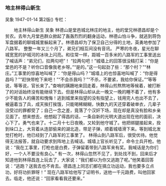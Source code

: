 ### 地主林得山新生
吴象
1947-01-14
第2版()
专栏：

　　地主林得山新生
    吴象
    林德山是堂邑城北林庄的地主，他的堂兄林德昌却是个贫农。去年九月堂邑群众掀起了轰轰烈烈的翻身运动，林德山怕斗争，就逃到蒋伪军盘据着的聊城城里躲起来了。林德昌却为了保卫自己分得的土地，英勇地参加了八路军。
    整整一年又三个月了，弟兄们相互间没有音讯。
    严寒的冬夜，星光在聊城宽宽的护城河的冰块上闪亮。和往常一样，距城一百多米的八路军的工事里送出了喊话声：“弟兄们，拉两句吧”！
    “拉两句吧！”城墙上的回答很没精打采：“你是堂邑的不是？听你口音像我老乡呀。”“是的。”这一句起劲了些：“那个村？”“林庄。”工事里的惊喜地叫喊了：“你是得山吗？”城墙上的也惊喜地叫喊了：“你是得昌吗？”“赶快带枪下来吧！”“不会杀我吗？”“不杀，不要紧，我给你保证。”“等等说，等等说，官长来了。”查哨的蹒跚地来回走着，林得山煎熬熬地等候着，被打断了的对话始终没有能继续下去。但是林得山却从此一晚又一晚的睡不着了，他有多少不能告人的痛苦和愧悔！逃到城里来指望的没有指望上，钱用完人也出不去了，被逼着当了兵，成天挨打挨饿，只能喝稀糊糊，快数九的天还穿着破单衣，几辈子没受过的罪都受了；自己一念之差，竟落了个汉奸下场，现在却是真没有脸和乡亲见面了。想来想去，他想起了得昌的话，一条自新的光明大道出现在他的面前，决心下了。勇气也来了。十二月十七日夜晚，又轮到他守城了。他把绑腿接起来，拴到垛口上，大背着从连部偷来的湖北造，带足子弹，顺着城墙滑下来。等到城北发觉打枪时，他已经到了八路军的工事里了。
    林得山到八路军后，很受优待。他觉得无法报答，就自动要求到阵地上去喊话。城墙上官长听见了，命令士兵开枪。他说：“我在工事里，打枪也是白费，子弹留着带到八路军来有奖。我喊话是为你们好，一个人不要没有良心。”
    有一次，林得山忽然不见了，到处找不到，回来后才知道他到林得昌连上玩去了，大家说：“我们都以为你又逃跑了呢。”他笑着回答说：“逃跑？送我去也不肯去。德昌连上同志们都在搞立功运动，我也要多立点功，好将功折罪呀！”
    现在八路军给他写了证明书，送他一千元路费，叫他回家去。临走，他还说：“回家看看我还要来。”
